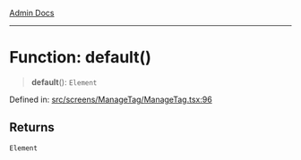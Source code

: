 [Admin Docs](/)

***

# Function: default()

> **default**(): `Element`

Defined in: [src/screens/ManageTag/ManageTag.tsx:96](https://github.com/PalisadoesFoundation/talawa-admin/blob/main/src/screens/ManageTag/ManageTag.tsx#L96)

## Returns

`Element`
